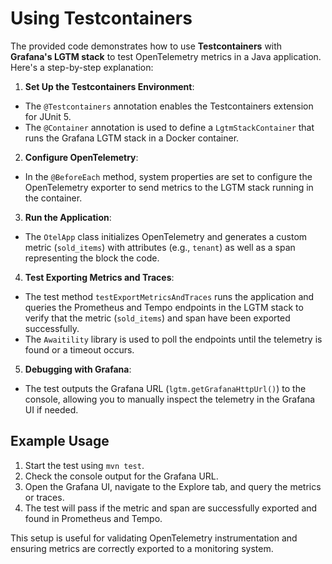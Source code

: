 # Using Testcontainers

The provided code demonstrates how to use **Testcontainers** with **Grafana's LGTM stack** to
test OpenTelemetry metrics in a Java application. Here's a step-by-step explanation:

1. **Set Up the Testcontainers Environment**:

- The `@Testcontainers` annotation enables the Testcontainers extension for JUnit 5.
- The `@Container` annotation is used to define a `LgtmStackContainer` that
  runs the Grafana LGTM stack in a Docker container.

2. **Configure OpenTelemetry**:

- In the `@BeforeEach` method, system properties are set to configure the OpenTelemetry
  exporter to send metrics to the LGTM stack running in the container.

3. **Run the Application**:

- The `OtelApp` class initializes OpenTelemetry and generates a custom metric (`sold_items`)
  with attributes (e.g., `tenant`) as well as a span representing the block the code.

4. **Test Exporting Metrics and Traces**:

- The test method `testExportMetricsAndTraces` runs the application and queries the Prometheus and
  Tempo endpoints in the LGTM stack to verify that the metric (`sold_items`) and span have been
  exported successfully.
- The `Awaitility` library is used to poll the endpoints until the telemetry is found or a timeout
  occurs.

5. **Debugging with Grafana**:

- The test outputs the Grafana URL (`lgtm.getGrafanaHttpUrl()`) to the console, allowing you to
  manually inspect the
  telemetry in the Grafana UI if needed.

## Example Usage

1. Start the test using `mvn test`.
2. Check the console output for the Grafana URL.
3. Open the Grafana UI, navigate to the Explore tab, and query the metrics or traces.
4. The test will pass if the metric and span are successfully exported and found in Prometheus and
   Tempo.

This setup is useful for validating OpenTelemetry instrumentation and ensuring metrics are correctly
exported to a monitoring system.
